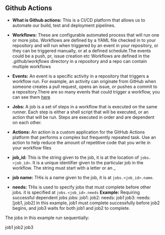 ## Github Actions
- **What is Github actions:** This is a CI/CD platform that allows us to automate our build, test and deployment pipelines.
- **Workflows:** These are configurable automated process that will run one or more jobs. Workflows are defined by a YAML file checked
 in to your repository and will run when triggered by an event in your repository, or they can be triggered manually, or at a
 defined schedule.The events could be a push, pr, issue creation etc
 Workflows are defined in the *.github/workflows* directory in a repository and a repo can contain multiple workflows

- **Events:** An event is a specific activity in a repository that triggers a workflow run. For example, an activity can originate
 from GitHub when someone creates a pull request, opens an issue, or pushes a commit to a repository.There are so many events
that could trigger a workflow, you can see them <a href="https://docs.github.com/en/actions/writing-workflows/choosing-when-your-workflow-runs/events-that-trigger-workflows">here</a>
- **Jobs:** A job is a set of steps in a workflow that is executed on the same runner. Each step is either a shell script that
 will be executed, or an action that will be run. Steps are executed in order and are dependent on each other.
- **Actions:** An action is a custom application for the GitHub Actions platform that performs a complex but frequently repeated
 task. Use an action to help reduce the amount of repetitive code that you write in your workflow files

- **job_id:** This is the string given to the job, it is at the location of `jobs.<job_id>`. It is a unique identifier given to
the particular job in the workflow. The string must start with a letter or an _
- **job name:** THis is a name given to the job, it is at `jobs.<job_id>.name`. 
- **needs:** THis is used to specify jobs that must complete before other jobs. it is specified at `jobs.<job_id>.needs`
**Example:** Requiring successful dependent jobs
jobs:
  job1:
  job2:
    needs: job1
  job3:
    needs: [job1, job2]
In this example, job1 must complete successfully before job2 begins, and job3 waits for both job1 and job2 to complete.

The jobs in this example run sequentially:

job1
job2
job3
